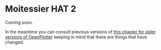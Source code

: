 # Moitessier HAT 2

Coming soon.

In the meantime you can consult previous versions of [this chapter for older versions of OpenPlotter](https://openplotter.readthedocs.io/3.x.x/moitessier/moitessier_app.html) keeping in mind that there are things that have changed.